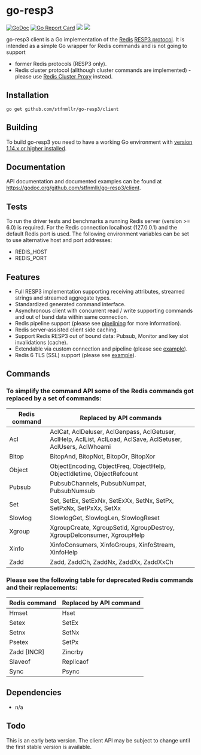 # go-resp3

[![GoDoc](https://godoc.org/github.com/stfnmllr/go-resp3/client?status.png)](https://godoc.org/github.com/stfnmllr/go-resp3/client)
[![Go Report Card](https://goreportcard.com/badge/github.com/stfnmllr/go-resp3)](https://goreportcard.com/report/github.com/stfnmllr/go-resp3)
![](https://github.com/stfnmllr/go-resp3/workflows/build/badge.svg)
![](https://github.com/stfnmllr/go-resp3/workflows/test/badge.svg)

go-resp3 client is a Go implementation of the [Redis](https://redis.io/) [RESP3 protocol](https://github.com/antirez/RESP3).
It is intended as a simple Go wrapper for Redis commands and is not going to support
* former Redis protocols (RESP3 only).
* Redis cluster protocol (allthough cluster commands are implemented) - please use [Redis Cluster Proxy](https://github.com/artix75/redis-cluster-proxy) instead.   

## Installation

```
go get github.com/stfnmllr/go-resp3/client
```

## Building

To build go-resp3 you need to have a working Go environment with [version 1.14.x or higher installed](https://golang.org/dl/).

## Documentation

API documentation and documented examples can be found at <https://godoc.org/github.com/stfnmllr/go-resp3/client>.

## Tests

To run the driver tests and benchmarks a running Redis server (version >= 6.0) is required.
For the Redis connection localhost (127.0.0.1) and the default Redis port is used.
The following environment variables can be set to use alternative host and port addresses:
- REDIS_HOST
- REDIS_PORT 

## Features

* Full RESP3 implementation supporting receiving attributes, streamed strings and streamed aggregate types.
* Standardized generated command interface.
* Asynchronous client with concurrent read / write supporting commands and out of band data within same connection.
* Redis pipeline support (please see [pipelining](https://github.com/stfnmllr/go-resp3/blob/master/PIPELINING.md) for more information).
* Redis server-assisted client side caching.
* Support Redis RESP3 out of bound data: Pubsub, Monitor and key slot invalidations (cache).
* Extendable via custom connection and pipeline (please see [example](https://github.com/stfnmllr/go-resp3/blob/master/client/example_redefine_test.go)).
* Redis 6 TLS (SSL) support (please see [example](https://github.com/stfnmllr/go-resp3/blob/master/client/example_tls_test.go)).

## Commands

### To simplify the command API some of the Redis commands got replaced by a set of commands:

Redis command | Replaced by API commands
------------- | ------------------------
Acl | AclCat, AclDeluser, AclGenpass, AclGetuser, AclHelp, AclList, AclLoad, AclSave, AclSetuser, AclUsers, AclWhoami
Bitop | BitopAnd, BitopNot, BitopOr, BitopXor
Object | ObjectEncoding, ObjectFreq, ObjectHelp, ObjectIdletime, ObjectRefcount
Pubsub | PubsubChannels, PubsubNumpat, PubsubNumsub
Set | Set, SetEx, SetExNx, SetExXx, SetNx, SetPx, SetPxNx, SetPxXx, SetXx
Slowlog | SlowlogGet, SlowlogLen, SlowlogReset
Xgroup | XgroupCreate, XgroupSetid, XgroupDestroy, XgroupDelconsumer, XgroupHelp
Xinfo | XinfoConsumers, XinfoGroups, XinfoStream, XinfoHelp
Zadd | Zadd, ZaddCh, ZaddNx, ZaddXx, ZaddXxCh

### Please see the following table for deprecated Redis commands and their replacements:

Redis command | Replaced by API command
------------- | -----------------------
Hmset | Hset
Setex | SetEx
Setnx | SetNx
Psetex | SetPx
Zadd [INCR] | Zincrby
Slaveof | Replicaof
Sync | Psync

## Dependencies

* n/a

## Todo

This is an early beta version. The client API may be subject to change until the first stable version is available.
